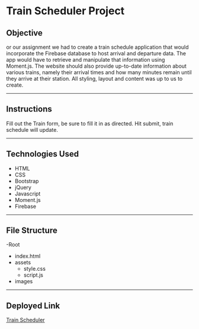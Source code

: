 # Train Scheduler Project

## Objective
or our assignment we had to create a train schedule application that would incorporate the Firebase database to host arrival and departure data. The app would have to retrieve and manipulate that information using Moment.js. The website should also provide up-to-date information about various trains, namely their arrival times and how many minutes remain until they arrive at their station. All styling, layout and content was up to us to create.

---

## Instructions

Fill out the Train form, be sure to fill it in as directed. Hit submit, train schedule will update.

---

## Technologies Used
* HTML
* CSS
* Bootstrap
* jQuery
* Javascript
* Moment.js
* Firebase

---

## File Structure

-Root
* index.html
* assets
   * style.css
   * script.js
* images

---

## Deployed Link

[Train Scheduler](https://bwilson1990.github.io/Train-Scheduler/)
